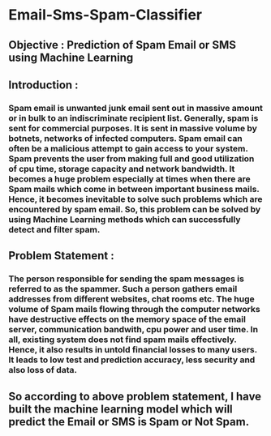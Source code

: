 # Email-Sms-Spam-Classifier

## Objective : Prediction of Spam Email or SMS using Machine Learning

## Introduction : 
### Spam email is unwanted junk email sent out in massive amount or in bulk to an indiscriminate recipient list. Generally, spam is sent for commercial purposes. It is sent in massive volume by botnets, networks of infected computers. Spam email can often be a malicious attempt to gain access to your system. Spam prevents the user from making full and good utilization of cpu time, storage capacity and network bandwidth. It becomes a huge problem especially at times when there are Spam mails which come in between important business mails. Hence, it becomes inevitable to solve such problems which are encountered by spam email. So, this problem can be solved by using Machine Learning methods which can successfully detect and filter spam. 

## Problem Statement : 
### The person responsible for sending the spam messages is referred to as the spammer. Such a person gathers email addresses from different websites, chat rooms etc. The huge volume of Spam mails flowing through the computer networks have destructive effects on the memory space of the email server, communication bandwith, cpu power and user time. In all, existing system does not find spam mails effectively. Hence, it also results in untold financial losses to many users. It leads to low test and prediction accuracy, less security and also loss of data.

## So according to above problem statement, I have built the machine learning model which will predict the Email or SMS is Spam or Not Spam.


